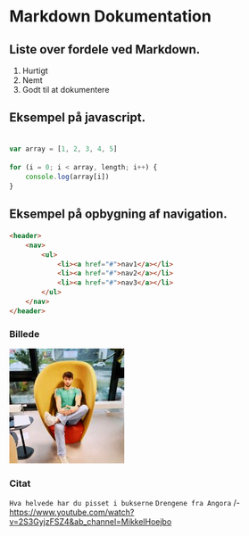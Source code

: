 # Markdown Dokumentation


## Liste over fordele ved Markdown.
1. Hurtigt
2. Nemt
3. Godt til at dokumentere

## Eksempel på javascript.
```javascript 

var array = [1, 2, 3, 4, 5]

for (i = 0; i < array, length; i++) {
    console.log(array[i])
}
```



## Eksempel på opbygning af navigation. 

``` html
<header>
    <nav>
        <ul>
            <li><a href="#">nav1</a></li>
            <li><a href="#">nav2</a></li>
            <li><a href="#">nav3</a></li>
        </ul>
    </nav>
</header>        
```

### Billede 
![billede af Jonas Boysen](/img/jonna.jpg)

### Citat
`Hva helvede har du pisset i bukserne`
`Drengene fra Angora`
/- https://www.youtube.com/watch?v=2S3GyjzFSZ4&ab_channel=MikkelHoejbo
